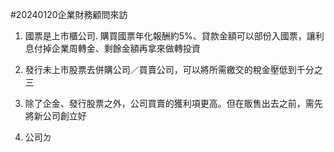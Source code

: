 #20240120企業財務顧問來訪

1. 國票是上市櫃公司. 購買國票年化報酬約5%、貸款金額可以部份入國票，讓利息付掉企業周轉金、剩餘金額再拿來做轉投資

2. 發行未上市股票去併購公司／買賣公司，可以將所需繳交的稅金壓低到千分之三

3. 除了企金、發行股票之外，公司買賣的獲利項更高。但在販售出去之前，需先將新公司創立好

4. 公司ㄉ
